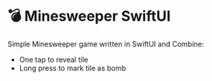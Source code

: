 # 💣 Minesweeper SwiftUI

Simple Minesweeper game written in SwiftUI and Combine:

- One tap to reveal tile
- Long press to mark tile as bomb